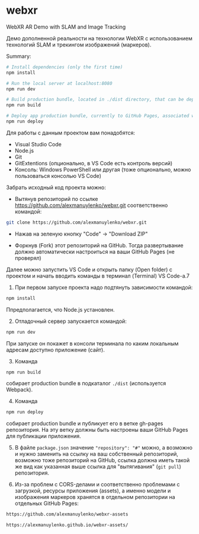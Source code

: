 # webxr

WebXR AR Demo with SLAM and Image Tracking

Демо дополненной реальности на технологии WebXR с использованием технологий SLAM и трекингом изображений (маркеров).

Summary:

``` bash
# Install dependencies (only the first time)
npm install

# Run the local server at localhost:8080
npm run dev

# Build production bundle, located in ./dist directory, that can be deployed to any server/hosting
npm run build

# Deploy app production bundle, currently to GitHub Pages, associated with repository
npm run deploy

```

Для работы с данным проектом вам понадобятся:
- Visual Studio Code
- Node.js
- Git
- GitExtentions (опционально, в VS Code есть контроль версий)
- Консоль: Windows PowerShell или другая (тоже опционально, можно пользоваться консолью VS Code)

Забрать исходный код проекта можно:

- Вытянув репозиторий по ссылке https://github.com/alexmanuylenko/webxr.git соответственно командой: 

``` bash
git clone https://github.com/alexmanuylenko/webxr.git
```

- Нажав на зеленую кнопку "Code" -> "Download ZIP"

- Форкнув (Fork) этот репозиторий на GitHub. Тогда развертывание должно автоматически настроиться на ваши GitHub Pages (не проверял)

Далее можно запустить VS Code и открыть папку (Open folder) с проектом и начать вводить команды в терминал (Terminal) VS Code-а.7

1) При первом запуске проекта надо подтянуть зависимости командой: 

``` bash
npm install
```

Ппредполагается, что Node.js установлен.

2) Отладочный сервер запускается командой: 

``` bash
npm run dev
```

При запуске он покажет в консоли терминала по каким локальным адресам доступно приложение (сайт).

3) Команда 

``` bash
npm run build 
```

собирает production bundle в подкаталог ```./dist``` (используется Webpack).

4) Команда 

``` bash
npm run deploy 
```

собирает production bundle и публикует его в ветке gh-pages репозитория. На эту ветку должны быть настроены ваши GitHub Pages для публикации приложения.

5) В файле ```package.json``` значение ```"repository": "#"``` можно, а возможно и нужно заменить на ссылку на ваш собственный репозиторий, возможно тоже репозиторий на GitHub,
ссылка должна иметь такой же вид как указанная выше ссылка для "вытягивания" (```git pull```) репозитория.

6) Из-за проблем с CORS-делами и соответственно проблемами с загрузкой, ресурсы приложения (assets), а именно модели и изображения маркеров хранятся в отдельном репозитории на отдельных GitHub Pages:

``` bash
https://github.com/alexmanuylenko/webxr-assets
```

``` bash
https://alexmanuylenko.github.io/webxr-assets/
```